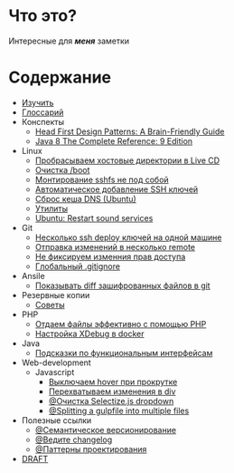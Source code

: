 # Что это?

Интересные для ***меня*** заметки

# Содержание

* [Изучить](content/learn/material.md)
* [Глосcарий](content/glossary.md)
* Конспекты
    * [Head First Design Patterns: A Brain-Friendly Guide](content/synopsis/head_first_degign_patterns/readme.md)
    * [Java 8 The Complete Reference: 9 Edition](content/synopsis/java_the_complete_reference_9_edition/readme.md)
* Linux
    - [Пробрасываем хостовые директории в Live CD](content/linux/mount_linux_live_cd.md)
    - [Очистка /boot](content/linux/clear_boot.md)
    - [Монтирование sshfs не под собой](content/linux/mount_sshfs_not_as_you.md)
    - [Автоматическое добавление SSH ключей](content/linux/ssh_on_login.md)
    - [Сброс кеша DNS (Ubuntu)](content/linux/dns_cache_drop.md)
    - [Утилиты](content/linux/utils.md)
    - [Ubuntu: Restart sound services](content/linux/ubuntu_restart_sound_services.md)
* Git
    - [Несколько ssh deploy ключей на одной машине](./content/git/multiple-deploy-keys-multiple-private-repos-github-ssh-config.md) 
    - [Отправка изменений в несколько remote](content/git/push_in_few_remote.md)
    - [Не фиксируем изменния прав доступа](content/git/permissions.md)
    - [Глобальный .gitignore](content/git/global_gitignore.md)
* Ansile 
    - [Показывать diff зашифрованных файлов в git](content/ansible/vault_git_diff.md)
* Резервные копии
    - [Советы](content/backups/main.md)
* PHP
    - [Отдаем файлы эффективно с помощью PHP](content/php/big_file_download.md)
    - [Настройка XDebug в docker](content/php/xdebug/in-docker.md)
* Java
    - [Подсказки по функциональным интерфейсам](content/java/tip_function.md)
* Web-development
    - Javascript
        * [Выключаем hover при прокрутке](content/css/off_hover.md)
        * [Перехватываем изменения в div ](content/js/pick_div_change.md)
        * [@Очистка Selectize.js dropdown](https://gist.github.com/serieznyi/5c145501f45431ede7d1071fd51c4cf7)
        * [@Splitting a gulpfile into multiple files](http://macr.ae/article/splitting-gulpfile-multiple-files.html)
* Полезные ссылки
    - [@Семантическое версионирование](http://semver.org/lang/ru/)
    - [@Ведите changelog](http://keepachangelog.com/ru/0.3.0/)
    - [@Паттерны проектирования](https://refactoring.guru/ru/design-patterns/catalog)
* [DRAFT](DRAFT.md)

